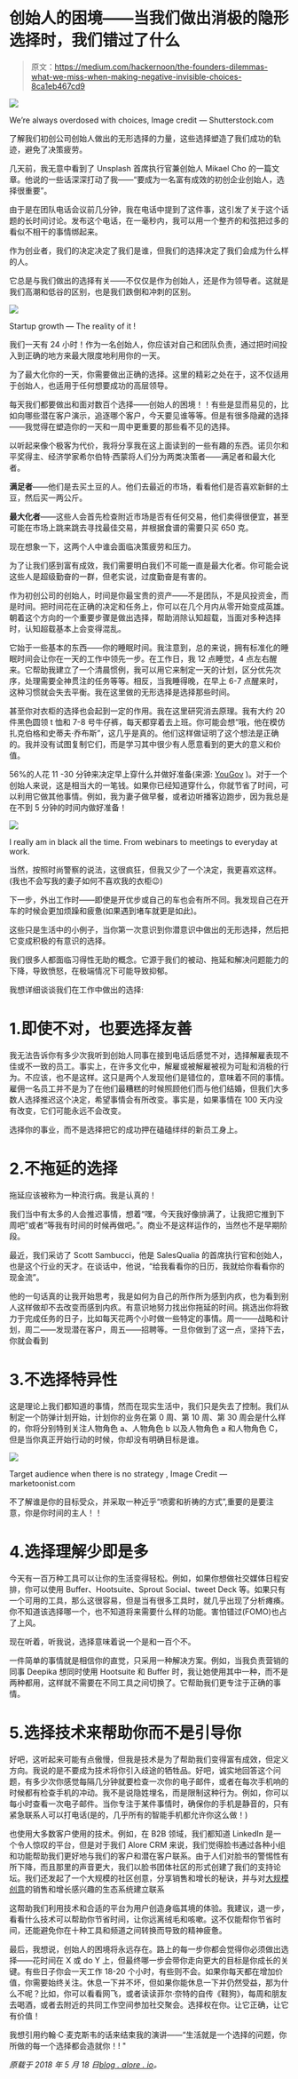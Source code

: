 # 创始人的困境——当我们做出消极的隐形选择时，我们错过了什么

> 原文：<https://medium.com/hackernoon/the-founders-dilemmas-what-we-miss-when-making-negative-invisible-choices-8ca1eb467cd9>

![](img/3121ee7ad52f230af86e703fadfde0a6.png)

We’re always overdosed with choices, Image credit — Shutterstock.com

了解我们初创公司创始人做出的无形选择的力量，这些选择塑造了我们成功的轨迹，避免了决策疲劳。

几天前，我无意中看到了 Unsplash 首席执行官兼创始人 Mikael Cho 的一篇文章。他说的一些话深深打动了我——“要成为一名富有成效的初创企业创始人，选择很重要”。

由于是在团队电话会议前几分钟，我在电话中提到了这件事，这引发了关于这个话题的长时间讨论。发布这个电话，在一毫秒内，我可以用一个整齐的和弦把过多的看似不相干的事情绑起来。

作为创业者，我们的决定决定了我们是谁，但我们的选择决定了我们会成为什么样的人。

它总是与我们做出的选择有关——不仅仅是作为创始人，还是作为领导者。这就是我们高潮和低谷的区别，也是我们跌倒和冲刺的区别。

![](img/b7aea53e515d7bf1d8d3968ce4bb4774.png)

Startup growth — The reality of it !

我们一天有 24 小时！作为一名创始人，你应该对自己和团队负责，通过把时间投入到正确的地方来最大限度地利用你的一天。

为了最大化你的一天，你需要做出正确的选择。这里的精彩之处在于，这不仅适用于创始人，也适用于任何想要成功的高层领导。

每天我们都要做出和面对数百个选择——创始人的困境！！有些是显而易见的，比如向哪些潜在客户演示，追逐哪个客户，今天要见谁等等。但是有很多隐藏的选择——我觉得在塑造你的一天和一周中更重要的那些看不见的选择。

以听起来像个极客为代价，我将分享我在这上面读到的一些有趣的东西。诺贝尔和平奖得主、经济学家希尔伯特·西蒙将人们分为两类决策者——满足者和最大化者。

**满足者**——他们是去买土豆的人。他们去最近的市场，看看他们是否喜欢新鲜的土豆，然后买一两公斤。

**最大化者**——这些人会首先检查附近市场是否有任何交易，他们卖得很便宜，甚至可能在市场上跳来跳去寻找最佳交易，并根据食谱的需要只买 650 克。

现在想象一下，这两个人中谁会面临决策疲劳和压力。

为了让我们感到富有成效，我们需要明白我们不可能一直是最大化者。你可能会说这些人是超级勤奋的一群，但老实说，过度勤奋是有害的。

作为初创公司的创始人，时间是你最宝贵的资产——不是团队，不是风投资金，而是时间。把时间花在正确的决定和任务上，你可以在几个月内从零开始变成英雄。朝着这个方向的一个重要步骤是做出选择，帮助消除认知超载，当面对多种选择时，认知超载基本上会变得混乱。

它始于一些基本的东西——你的睡眠时间。我注意到，总的来说，拥有标准化的睡眠时间会让你在一天的工作中领先一步。在工作日，我 12 点睡觉，4 点左右醒来。它帮助我建立了一个清晨惯例，我可以用它来制定一天的计划，区分优先次序，处理需要全神贯注的任务等等。相反，当我睡得晚，在早上 6-7 点醒来时，这种习惯就会失去平衡。我在这里做的无形选择是选择那些时间。

甚至你对衣柜的选择也会起到一定的作用。我在这里研究消去原理。我有大约 20 件黑色圆领 t 恤和 7-8 号牛仔裤，每天都穿着去上班。你可能会想“哦，他在模仿扎克伯格和史蒂夫·乔布斯”，这几乎是真的。他们这样做证明了这个想法是正确的。我并没有试图复制它们，而是学习其中很少有人愿意看到的更大的意义和价值。

56%的人花 11 -30 分钟来决定早上穿什么并做好准备(来源: [YouGov](https://today.yougov.com/topics/lifestyle/articles-reports/2012/07/10/morning-routine-30-spend-over-week-getting-ready-e) )。对于一个创始人来说，这是相当大的一笔钱。如果你已经知道穿什么，你就节省了时间，可以利用它做其他事情。例如，我为妻子做早餐，或者边听播客边跑步，因为我总是在不到 5 分钟的时间内做好准备！

![](img/f02226211b4b592e7f27c868f889df11.png)

I really am in black all the time. From webinars to meetings to everyday at work.

当然，按照时尚警察的说法，这很疯狂，但我又少了一个决定，我更喜欢这样。(我也不会写我的妻子如何不喜欢我的衣柜😉)

下一步，外出工作时——即使是开优步或自己的车也会有所不同。我发现自己在开车的时候会更加烦躁和疲惫(如果遇到堵车就更是如此)。

这些只是生活中的小例子，当你第一次意识到你潜意识中做出的无形选择，然后把它变成积极的有意识的选择。

我们很多人都面临习得性无助的概念。它源于我们的被动、拖延和解决问题能力的下降，导致愤怒，在极端情况下可能导致抑郁。

我想详细谈谈我们在工作中做出的选择:

# 1.即使不对，也要选择友善

我无法告诉你有多少次我听到创始人同事在接到电话后感觉不对，选择解雇表现不佳或不一致的员工。事实上，在许多文化中，解雇或被解雇被视为可耻和消极的行为。不应该，也不是这样。这只是两个人发现他们是错位的，意味着不同的事情。雇佣一名员工并不是为了在他们最糟糕的时候照顾他们而与他们结婚，但我们大多数人选择推迟这个决定，希望事情会有所改变。事实是，如果事情在 100 天内没有改变，它们可能永远不会改变。

选择你的事业，而不是选择把它的成功押在磕磕绊绊的新员工身上。

# 2.不拖延的选择

拖延应该被称为一种流行病。我是认真的！

我们当中有太多的人会推迟事情，想着“嘿，今天我好像排满了，让我把它推到下周吧”或者“等我有时间的时候再做吧。”。商业不是这样运作的，当然也不是早期阶段。

最近，我们采访了 Scott Sambucci，他是 SalesQualia 的首席执行官和创始人，也是这个行业的天才。在谈话中，他说，“给我看看你的日历，我就给你看看你的现金流”。

他的一句话真的让我开始思考，我是如何为自己的所作所为感到内疚，也为看到别人这样做却不去改变而感到内疚。有意识地努力找出你拖延的时间。挑选出你将致力于完成任务的日子，比如每天花两个小时做一些特定的事情。周一——战略和计划，周二——发现潜在客户，周五——招聘等。一旦你做到了这一点，坚持下去，你就会看到

# 3.不选择特异性

这是理论上我们都知道的事情，然而在现实生活中，我们只是失去了控制。我们从制定一个防弹计划开始，计划你的业务在第 0 周、第 10 周、第 30 周会是什么样的，你将分别特别关注人物角色 a、人物角色 b 以及人物角色 a 和人物角色 C，但是当你真正开始行动的时候，你却没有明确目标是谁。

![](img/d46df54936ea4eb34f516f5323be078c.png)

Target audience when there is no strategy , Image Credit — marketoonist.com

不了解谁是你的目标受众，并采取一种近乎“喷雾和祈祷的方式”,重要的是要注意，你是你时间的主人！！

# 4.选择理解少即是多

今天有一百万种工具可以让你的生活变得轻松。例如，如果你想做社交媒体日程安排，你可以使用 Buffer、Hootsuite、Sprout Social、tweet Deck 等。如果只有一个可用的工具，那么这很容易，但是当有很多工具时，就几乎出现了分析瘫痪。你不知道该选择哪一个，也不知道将来需要什么样的功能。害怕错过(FOMO)也占了上风。

现在听着，听我说，选择意味着说一个是和一百个不。

一件简单的事情就是相信你的直觉，只采用一种解决方案。例如，当我负责营销的同事 Deepika 想同时使用 Hootsuite 和 Buffer 时，我让她使用其中一种，而不是两种都用，这样就不需要在不同工具之间切换了。它帮助我们更专注于正确的事情。

# 5.选择技术来帮助你而不是引导你

好吧，这听起来可能有点傲慢，但我是技术是为了帮助我们变得富有成效，但定义方向。我说的是不要成为技术将你引入歧途的牺牲品。好吧，诚实地回答这个问题，有多少次你感觉每隔几分钟就要检查一次你的电子邮件，或者在每次手机响的时候都有检查手机的冲动。我不是说隐姓埋名，而是限制这种行为。例如，你可以每小时查看一次电子邮件。当你专注于某件事情时，确保你的手机是静音的，只有紧急联系人可以打电话(是的，几乎所有的智能手机都允许你这么做！)

也使用大多数客户使用的技术。例如，在 B2B 领域，我们都知道 LinkedIn 是一个令人惊叹的平台，但是对于我们 Alore CRM 来说，我们觉得脸书通过各种小组和功能帮助我们更好地与我们的客户和潜在客户联系。由于人们对脸书的警惕性有所下降，而且那里的声音更大，我们以脸书团体社区的形式创建了我们的支持论坛。我们还发起了一个大规模的社区创意，分享销售和增长的秘诀，并与对[大规模创意](https://www.facebook.com/groups/ideasthatscale/)的销售和增长感兴趣的生态系统建立联系

这帮助我们利用技术和合适的平台为用户创造身临其境的体验。我建议，退一步，看看什么技术可以帮助你节省时间，让你远离绒毛和咳嗽。这不仅能帮你节省时间，还能避免你在十种工具和频道之间转换而导致的精神疲惫。

最后，我想说，创始人的困境将永远存在。路上的每一步你都会觉得你必须做出选择——花时间在 X 或 do Y 上，但最终哪一步会带你走向更大的目标是你成长的关键。有些日子你会一天工作 18-20 个小时，有些则不会。如果你每天都在增加价值，你需要始终关注。休息一下并不坏，但如果你能休息一下并仍然受益，那为什么不呢？比如，你可以看看网飞，或者读读菲尔·奈特的自传《鞋狗》，每周和朋友去喝酒，或者去附近的共同工作空间参加社交聚会。选择权在你。让它正确，让它有价值！

我想引用约翰·C·麦克斯韦的话来结束我的演讲——“生活就是一个选择的问题，你所做的每一个选择都会造就你！! "

*原载于 2018 年 5 月 18 日*[*blog . alore . io*](https://blog.alore.io/the-founders-dilemmas-what-we-miss-when-making-negative-invisible-choices/)*。*